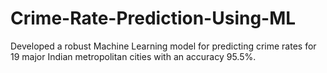 # Crime-Rate-Prediction-Using-ML
Developed a robust Machine Learning model for predicting crime rates for 19 major Indian metropolitan cities  with an accuracy 95.5%.
